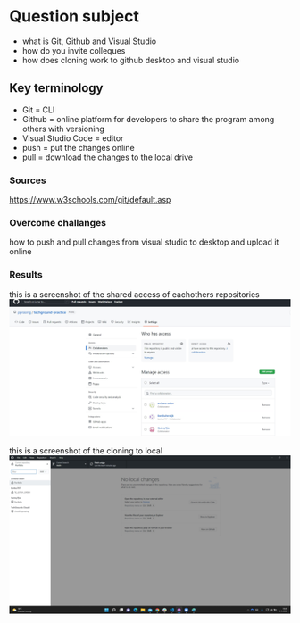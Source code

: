 # Question subject
- what is Git, Github and Visual Studio 
- how do you invite colleques
- how does cloning work to github desktop and visual studio 
 
## Key terminology
- Git = CLI
- Github = online platform for developers to share the program among others with versioning
- Visual Studio Code = editor 
- push = put the changes online 
- pull = download the changes to the local drive


### Sources
https://www.w3schools.com/git/default.asp


### Overcome challanges
how to push and pull changes from visual studio to desktop and upload it online

### Results
this is a screenshot of the shared access of eachothers repositories
![screenshot of a cat picture](../00_includes/access.jpg)

this is a screenshot of the cloning to local
![screenshot of a cat picture](../00_includes/clone.jpg)
